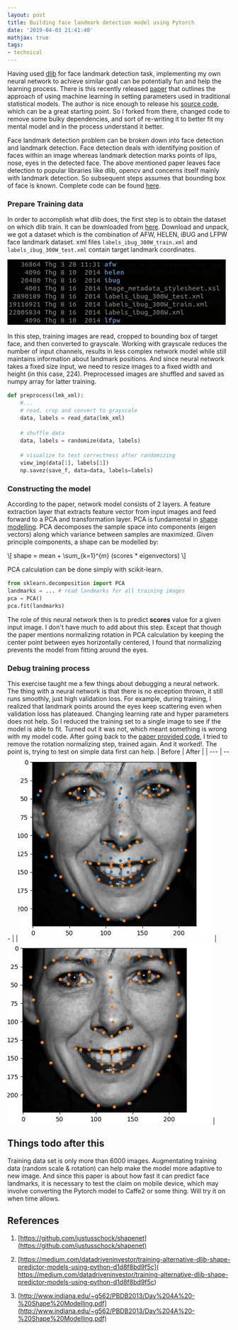 ```yaml
---
layout: post
title: Building face landmark detection model using Pytorch
date: '2019-04-03 21:41:40'
mathjax: true
tags:
- technical
---
```


Having used [dlib](http://dlib.net/) for face landmark detection task, implementing my own neural network to achieve similar goal can be potentially fun and help the learning process. There is this recently released [paper](https://arxiv.org/abs/1902.03459) that outlines the approach of using machine learning in setting parameters used in traditional statistical models. The author is nice enough to release his [source code](https://github.com/justusschock/shapenet), which can be a great starting point. So I forked from there, changed code to remove some bulky dependencies, and sort of re-writing it to better fit my mental model and in the process understand it better.

Face landmark detection problem can be broken down into face detection and landmark detection. Face detection deals with identifying position of faces within an image whereas landmark detection marks points of lips, nose, eyes in the detected face. The above mentioned paper leaves face detection to popular libraries like dlib, opencv and concerns itself mainly with landmark detection. So subsequent steps assumes that bounding box of face is known. Complete code can be found [here](https://github.com/vuamitom/shapenet/). 

### Prepare Training data 

In order to accomplish what dlib does, the first step is to obtain the dataset on which dlib train. It can be downloaded from [here](http://dlib.net/files/data/ibug_300W_large_face_landmark_dataset.tar.gz). Download and unpack, we got a dataset which is the combination of AFW, HELEN, iBUG and LFPW face landmark dataset. xml files `labels_ibug_300W_train.xml` and `labels_ibug_300W_test.xml` contain target landmark coordinates. 

![](/content/images/dlib_dset.png)

In this step, training images are read, cropped to bounding box of target face, and then converted to grayscale. Working with grayscale reduces the number of input channels, results in less complex network model while still maintains information about landmark positions. And since neural network takes a fixed size input, we need to resize images to a fixed width and height (in this case, 224). Preprocessed images are shuffled and saved as numpy array for latter training. 

```python
def preprocess(lmk_xml):
    #...
    # read, crop and convert to grayscale
    data, labels = read_data(lmk_xml)

    # shuffle data
    data, labels = randomize(data, labels)   

    # visualize to test correctness after randomizing
    view_img(data[1], labels[1])
	np.savez(save_f, data=data, labels=labels)
```

### Constructing the model

According to the paper, network model consists of 2 layers. A feature extraction layer that extracts feature vector from input images and feed forward to a PCA and transformation layer. PCA is fundamental in [shape modelling](https://www.futurelearn.com/courses/statistical-shape-modelling/0/steps/16876). PCA decomposes the sample space into components (eigen vectors) along which variance between samples are maximized. Given principle components, a shape can be modelled by:

\\[ shape = mean + \sum_{k=1}^{m} (scores * eigenvectors) \\]

PCA calculation can be done simply with scikit-learn.

```python
from sklearn.decomposition import PCA
landmarks = ... # read landmarks for all training images
pca = PCA()
pca.fit(landmarks)
```
The role of this neural network then is to predict **scores** value for a given input image. I don't have much to add about this step. Except that though the paper mentions normalizing rotation in PCA calculation by keeping the center point between eyes horizontally centered, I found that normalizing prevents the model from fitting around the eyes. 

### Debug training process

This exercise taught me a few things about debugging a neural network. The thing with a neural network is that there is no exception thrown, it still runs smoothly, just high validation loss. For example, during training, I realized that landmark points around the eyes keep scattering even when validation loss has plateaued. Changing learning rate and hyper parameters does not help. So I reduced the training set to a single image to see if the model is able to fit. Turned out it was not, which meant something is wrong with my model code. After going back to the [paper provided code](https://github.com/justusschock/shapenet), I tried to remove the rotation normalizing step, trained again. And it worked!. The point is, trying to test on simple data first can help. 
|  Before  | After |
| --- | --- | 
|![landmarks scatter around eyes](/content/images/fail_lm.png)|![correct landmark](/content/images/cor_lm.png)|

## Things todo after this

Training data set is only more than 6000 images. Augmentating training data (random scale & rotation) can help make the model more adaptive to new image. And since this paper is about how fast it can predict face landmarks, it is necessary to test the claim on mobile device, which may involve converting the Pytorch model to Caffe2 or some thing. Will try it on when time allows. 

## References

1. [https://github.com/justusschock/shapenet](https://github.com/justusschock/shapenet)
2. [https://medium.com/datadriveninvestor/training-alternative-dlib-shape-predictor-models-using-python-d1d8f8bd9f5c](
https://medium.com/datadriveninvestor/training-alternative-dlib-shape-predictor-models-using-python-d1d8f8bd9f5c)

3. [http://www.indiana.edu/~g562/PBDB2013/Day%204A%20-%20Shape%20Modelling.pdf](http://www.indiana.edu/~g562/PBDB2013/Day%204A%20-%20Shape%20Modelling.pdf)

